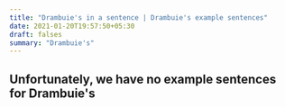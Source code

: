 ```yaml
---
title: "Drambuie's in a sentence | Drambuie's example sentences"
date: 2021-01-20T19:57:50+05:30
draft: falses
summary: "Drambuie's"
---
```

## Unfortunately, we have no example sentences for Drambuie's                 
